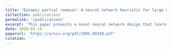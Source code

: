 ```yaml
---
title: "Dynamic partial removal: A neural network heuristic for large neighborhood search"
collection: publications
permalink: '/publication/'
excerpt: 'This paper presents a novel neural network design that learns the heuristic for Large Neighborhood Search (LNS). LNS consists of a destroy operator and a repair operator that specify a way to carry out the neighborhood search to solve the Combinatorial Optimization problems. The proposed approach in this paper applies a Hierarchical Recurrent Graph Convolutional Network (HRGCN) as a LNS heuristic, namely Dynamic Partial Removal, with the advantage of adaptive destruction and the potential to search across a large scale, as well as the context-awareness in both spatial and temporal perspective. This model is generalized as an efficient heuristic approach to different combinatorial optimization problems, especially to the problems with relatively tight constraints. We apply this model to vehicle routing problem (VRP) in this paper as an example. The experimental results show that this approach outperforms the traditional LNS heuristics on the same problem as well.'
date: 2020-05-19
paperurl: 'https://arxiv.org/pdf/2005.09330.pdf'
citation: ''
---
```



<!-- [Download paper here](https://arxiv.org/pdf/2005.09330.pdf) -->
